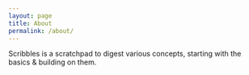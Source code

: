 ```yaml
---
layout: page
title: About
permalink: /about/
---
```


Scribbles is a scratchpad to digest various concepts, starting with the basics & building on them.